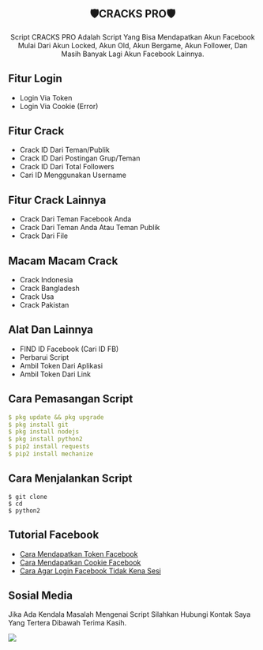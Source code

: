 <h2 align="center">🛡CRACKS PRO🛡</h2>
<center>Script CRACKS PRO Adalah Script Yang Bisa Mendapatkan Akun Facebook Mulai Dari Akun Locked, Akun Old, Akun Bergame, Akun Follower, Dan Masih Banyak Lagi Akun Facebook Lainnya.</center>

## Fitur Login
- Login Via Token
- Login Via Cookie (Error) 

## Fitur Crack
- Crack ID Dari Teman/Publik
- Crack ID Dari Postingan Grup/Teman
- Crack ID Dari Total Followers
- Cari ID Menggunakan Username

## Fitur Crack Lainnya 
- Crack Dari Teman Facebook Anda
- Crack Dari Teman Anda Atau Teman Publik 
- Crack Dari File

## Macam Macam Crack
- Crack Indonesia 
- Crack Bangladesh 
- Crack Usa 
- Crack Pakistan 

## Alat Dan Lainnya 
- FIND ID Facebook (Cari ID FB) 
- Perbarui Script
- Ambil Token Dari Aplikasi 
- Ambil Token Dari Link

## Cara Pemasangan Script
```yml
$ pkg update && pkg upgrade
$ pkg install git
$ pkg install nodejs
$ pkg install python2
$ pip2 install requests
$ pip2 install mechanize
```

## Cara Menjalankan Script
```
$ git clone 
$ cd 
$ python2 
```

## Tutorial Facebook 
* [Cara Mendapatkan Token Facebook](https://www.agunghostkey.com/2018/09/cara-mudah-dapatkan-acces-token-lewat.html)
* [Cara Mendapatkan Cookie Facebook](https://pandasid.blogspot.com/2020/05/cara-mendapatkan-cookie-facebook-dengan.html)
* [Cara Agar Login Facebook Tidak Kena Sesi](https://www.blogotech.net/2020/05/cara-mencegah-mengatasi-akun-fb-checkpoint.html)

## Sosial Media
Jika Ada Kendala Masalah Mengenai Script Silahkan Hubungi Kontak Saya Yang Tertera Dibawah Terima Kasih.

[![](https://img.shields.io/badge/Whatsapp-CHAT-red?logo=Whatsapp&logoColor=red&labelColor=white)](https://wa.me/message/5FPWZX7IUSJXF1)
